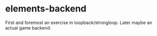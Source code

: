 # elements-backend
First and foremost an exercise in loopback/strongloop. Later maybe an actual game backend.
